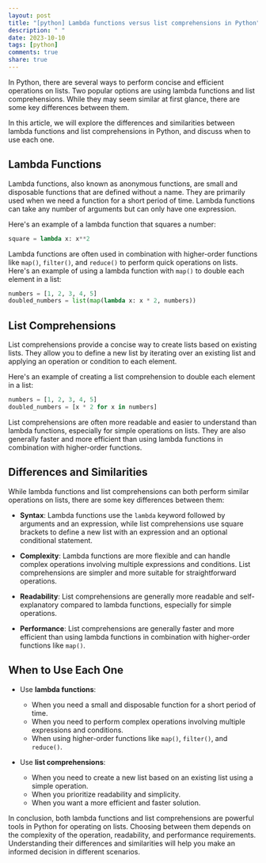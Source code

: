 ```yaml
---
layout: post
title: "[python] Lambda functions versus list comprehensions in Python"
description: " "
date: 2023-10-10
tags: [python]
comments: true
share: true
---
```


In Python, there are several ways to perform concise and efficient operations on lists. Two popular options are using lambda functions and list comprehensions. While they may seem similar at first glance, there are some key differences between them. 

In this article, we will explore the differences and similarities between lambda functions and list comprehensions in Python, and discuss when to use each one.

## Lambda Functions

Lambda functions, also known as anonymous functions, are small and disposable functions that are defined without a name. They are primarily used when we need a function for a short period of time. Lambda functions can take any number of arguments but can only have one expression. 

Here's an example of a lambda function that squares a number:

```python
square = lambda x: x**2
```

Lambda functions are often used in combination with higher-order functions like `map()`, `filter()`, and `reduce()` to perform quick operations on lists. Here's an example of using a lambda function with `map()` to double each element in a list:

```python
numbers = [1, 2, 3, 4, 5]
doubled_numbers = list(map(lambda x: x * 2, numbers))
```

## List Comprehensions

List comprehensions provide a concise way to create lists based on existing lists. They allow you to define a new list by iterating over an existing list and applying an operation or condition to each element.

Here's an example of creating a list comprehension to double each element in a list:

```python
numbers = [1, 2, 3, 4, 5]
doubled_numbers = [x * 2 for x in numbers]
```

List comprehensions are often more readable and easier to understand than lambda functions, especially for simple operations on lists. They are also generally faster and more efficient than using lambda functions in combination with higher-order functions.

## Differences and Similarities

While lambda functions and list comprehensions can both perform similar operations on lists, there are some key differences between them:

- **Syntax**: Lambda functions use the `lambda` keyword followed by arguments and an expression, while list comprehensions use square brackets to define a new list with an expression and an optional conditional statement.

- **Complexity**: Lambda functions are more flexible and can handle complex operations involving multiple expressions and conditions. List comprehensions are simpler and more suitable for straightforward operations.

- **Readability**: List comprehensions are generally more readable and self-explanatory compared to lambda functions, especially for simple operations.

- **Performance**: List comprehensions are generally faster and more efficient than using lambda functions in combination with higher-order functions like `map()`.

## When to Use Each One

- Use **lambda functions**:
  - When you need a small and disposable function for a short period of time.
  - When you need to perform complex operations involving multiple expressions and conditions.
  - When using higher-order functions like `map()`, `filter()`, and `reduce()`.

- Use **list comprehensions**:
  - When you need to create a new list based on an existing list using a simple operation.
  - When you prioritize readability and simplicity.
  - When you want a more efficient and faster solution.

In conclusion, both lambda functions and list comprehensions are powerful tools in Python for operating on lists. Choosing between them depends on the complexity of the operation, readability, and performance requirements. Understanding their differences and similarities will help you make an informed decision in different scenarios.